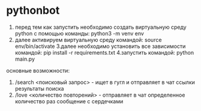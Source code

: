 # pythonbot

1. перед тем как запустить необходимо создать виртуальную среду python с помощью команды: 
python3 -m venv env
2. далее активируем виртуальную среду командой:
source env/bin/activate
3.далее необходимо установить все зависимости командой:
pip install -r requirements.txt
4.запустить командой:
python main.py

основные возможности:
1. /search <поисковый запрос> - ищет в гугл и отправляет в чат ссылки результаты поиска
2. /love <количество повторений> - отправляет в чат определенное количество раз сообщение с сердечками

